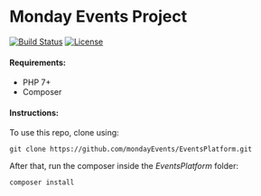 # Monday Events Project

[![Build Status](https://img.shields.io/travis/cakephp/app/master.svg?style=flat-square)](https://travis-ci.org/cakephp/app)
[![License](https://img.shields.io/packagist/l/cakephp/app.svg?style=flat-square)](https://packagist.org/packages/cakephp/app)

#### Requirements:

- PHP 7+
- Composer


#### Instructions:

To use this repo, clone using:
```
git clone https://github.com/mondayEvents/EventsPlatform.git
```

After that, run the composer inside the *EventsPlatform* folder:
```
composer install
```